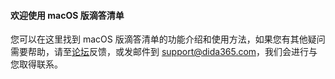 
#### 欢迎使用 macOS 版滴答清单

您可以在这里找到 macOS 版滴答清单的功能介绍和使用方法，如果您有其他疑问需要帮助，请至[论坛](http://help.dida365.com/questions)反馈，或发邮件到 support@dida365.com，我们会进行与您取得联系。



